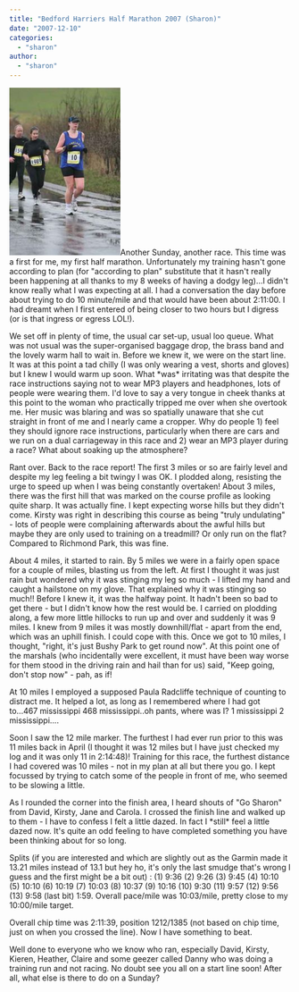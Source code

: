 ```yaml
---
title: "Bedford Harriers Half Marathon 2007 (Sharon)"
date: "2007-12-10"
categories: 
  - "sharon"
author:
  - "sharon"
---
```


![20071209-bedford_half_sharon.jpg](/images/2007/20071209-bedford_half_sharon.jpg)Another Sunday, another race. This time was a first for me, my first half marathon. Unfortunately my training hasn't gone according to plan (for "according to plan" substitute that it hasn't really been happening at all thanks to my 8 weeks of having a dodgy leg)...I didn't know really what I was expecting at all. I had a conversation the day before about trying to do 10 minute/mile and that would have been about 2:11:00. I had dreamt when I first entered of being closer to two hours but I digress (or is that ingress or egress LOL!).

We set off in plenty of time, the usual car set-up, usual loo queue. What was not usual was the super-organised baggage drop, the brass band and the lovely warm hall to wait in. Before we knew it, we were on the start line. It was at this point a tad chilly (I was only wearing a vest, shorts and gloves) but I knew I would warm up soon. What \*was\* irritating was that despite the race instructions saying not to wear MP3 players and headphones, lots of people were wearing them. I'd love to say a very tongue in cheek thanks at this point to the woman who practically tripped me over when she overtook me. Her music was blaring and was so spatially unaware that she cut straight in front of me and I nearly came a cropper. Why do people 1) feel they should ignore race instructions, particularly when there are cars and we run on a dual carriageway in this race and 2) wear an MP3 player during a race? What about soaking up the atmosphere?

Rant over. Back to the race report! The first 3 miles or so are fairly level and despite my leg feeling a bit twingy I was OK. I plodded along, resisting the urge to speed up when I was being constantly overtaken! About 3 miles, there was the first hill that was marked on the course profile as looking quite sharp. It was actually fine. I kept expecting worse hills but they didn't come. Kirsty was right in describing this course as being "truly undulating" - lots of people were complaining afterwards about the awful hills but maybe they are only used to training on a treadmill? Or only run on the flat? Compared to Richmond Park, this was fine.

About 4 miles, it started to rain. By 5 miles we were in a fairly open space for a couple of miles, blasting us from the left. At first I thought it was just rain but wondered why it was stinging my leg so much - I lifted my hand and caught a hailstone on my glove. That explained why it was stinging so much!! Before I knew it, it was the halfway point. It hadn't been so bad to get there - but I didn't know how the rest would be. I carried on plodding along, a few more little hillocks to run up and over and suddenly it was 9 miles. I knew from 9 miles it was mostly downhill/flat - apart from the end, which was an uphill finish. I could cope with this. Once we got to 10 miles, I thought, "right, it's just Bushy Park to get round now". At this point one of the marshals (who incidentally were excellent, it must have been way worse for them stood in the driving rain and hail than for us) said, "Keep going, don't stop now" - pah, as if!

At 10 miles I employed a supposed Paula Radcliffe technique of counting to distract me. It helped a lot, as long as I remembered where I had got to...467 mississippi 468 mississippi..oh pants, where was I? 1 mississippi 2 mississippi....

Soon I saw the 12 mile marker. The furthest I had ever run prior to this was 11 miles back in April (I thought it was 12 miles but I have just checked my log and it was only 11 in 2:14:48)! Training for this race, the furthest distance I had covered was 10 miles - not in my plan at all but there you go. I kept focussed by trying to catch some of the people in front of me, who seemed to be slowing a little.

As I rounded the corner into the finish area, I heard shouts of "Go Sharon" from David, Kirsty, Jane and Carola. I crossed the finish line and walked up to them - I have to confess I felt a little dazed. In fact I \*still\* feel a little dazed now. It's quite an odd feeling to have completed something you have been thinking about for so long.

Splits (if you are interested and which are slightly out as the Garmin made it 13.21 miles instead of 13.1 but hey ho, it's only the last smudge that's wrong I guess and the first might be a bit out) : (1) 9:36 (2) 9:26 (3) 9:45 (4) 10:10 (5) 10:10 (6) 10:19 (7) 10:03 (8) 10:37 (9) 10:16 (10) 9:30 (11) 9:57 (12) 9:56 (13) 9:58 (last bit) 1:59. Overall pace/mile was 10:03/mile, pretty close to my 10:00/mile target.

Overall chip time was 2:11:39, position 1212/1385 (not based on chip time, just on when you crossed the line). Now I have something to beat.

Well done to everyone who we know who ran, especially David, Kirsty, Kieren, Heather, Claire and some geezer called Danny who was doing a training run and not racing. No doubt see you all on a start line soon! After all, what else is there to do on a Sunday?
